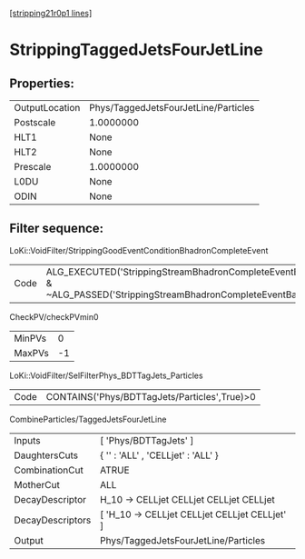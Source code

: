 [[stripping21r0p1 lines]](./stripping21r0p1-index)

# StrippingTaggedJetsFourJetLine

## Properties:

|                |                                      |
|----------------|--------------------------------------|
| OutputLocation | Phys/TaggedJetsFourJetLine/Particles |
| Postscale      | 1.0000000                            |
| HLT1           | None                                 |
| HLT2           | None                                 |
| Prescale       | 1.0000000                            |
| L0DU           | None                                 |
| ODIN           | None                                 |

## Filter sequence:

LoKi::VoidFilter/StrippingGoodEventConditionBhadronCompleteEvent

|      |                                                                                                                          |
|------|--------------------------------------------------------------------------------------------------------------------------|
| Code | ALG_EXECUTED('StrippingStreamBhadronCompleteEventBadEvent') & ~ALG_PASSED('StrippingStreamBhadronCompleteEventBadEvent') |

CheckPV/checkPVmin0

|        |     |
|--------|-----|
| MinPVs | 0   |
| MaxPVs | -1  |

LoKi::VoidFilter/SelFilterPhys_BDTTagJets_Particles

|      |                                               |
|------|-----------------------------------------------|
| Code | CONTAINS('Phys/BDTTagJets/Particles',True)\>0 |

CombineParticles/TaggedJetsFourJetLine

|                  |                                                  |
|------------------|--------------------------------------------------|
| Inputs           | [ 'Phys/BDTTagJets' ]                          |
| DaughtersCuts    | { '' : 'ALL' , 'CELLjet' : 'ALL' }               |
| CombinationCut   | ATRUE                                            |
| MotherCut        | ALL                                              |
| DecayDescriptor  | H_10 -\> CELLjet CELLjet CELLjet CELLjet         |
| DecayDescriptors | [ 'H_10 -\> CELLjet CELLjet CELLjet CELLjet' ] |
| Output           | Phys/TaggedJetsFourJetLine/Particles             |
